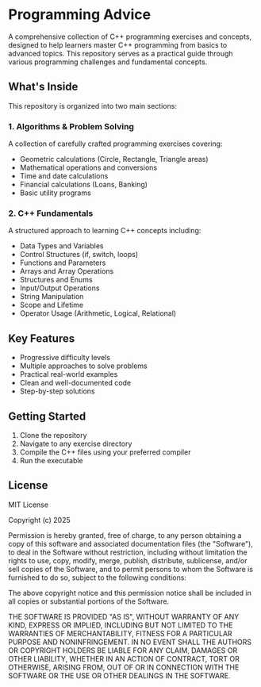# Programming Advice

A comprehensive collection of C++ programming exercises and concepts, designed to help learners master C++ programming from basics to advanced topics. This repository serves as a practical guide through various programming challenges and fundamental concepts.

## What's Inside

This repository is organized into two main sections:

### 1. Algorithms & Problem Solving
A collection of carefully crafted programming exercises covering:
- Geometric calculations (Circle, Rectangle, Triangle areas)
- Mathematical operations and conversions
- Time and date calculations
- Financial calculations (Loans, Banking)
- Basic utility programs

### 2. C++ Fundamentals
A structured approach to learning C++ concepts including:
- Data Types and Variables
- Control Structures (if, switch, loops)
- Functions and Parameters
- Arrays and Array Operations
- Structures and Enums
- Input/Output Operations
- String Manipulation
- Scope and Lifetime
- Operator Usage (Arithmetic, Logical, Relational)

## Key Features
- Progressive difficulty levels
- Multiple approaches to solve problems
- Practical real-world examples
- Clean and well-documented code
- Step-by-step solutions

## Getting Started

1. Clone the repository
2. Navigate to any exercise directory
3. Compile the C++ files using your preferred compiler
4. Run the executable

## License

MIT License

Copyright (c) 2025

Permission is hereby granted, free of charge, to any person obtaining a copy
of this software and associated documentation files (the "Software"), to deal
in the Software without restriction, including without limitation the rights
to use, copy, modify, merge, publish, distribute, sublicense, and/or sell
copies of the Software, and to permit persons to whom the Software is
furnished to do so, subject to the following conditions:

The above copyright notice and this permission notice shall be included in all
copies or substantial portions of the Software.

THE SOFTWARE IS PROVIDED "AS IS", WITHOUT WARRANTY OF ANY KIND, EXPRESS OR
IMPLIED, INCLUDING BUT NOT LIMITED TO THE WARRANTIES OF MERCHANTABILITY,
FITNESS FOR A PARTICULAR PURPOSE AND NONINFRINGEMENT. IN NO EVENT SHALL THE
AUTHORS OR COPYRIGHT HOLDERS BE LIABLE FOR ANY CLAIM, DAMAGES OR OTHER
LIABILITY, WHETHER IN AN ACTION OF CONTRACT, TORT OR OTHERWISE, ARISING FROM,
OUT OF OR IN CONNECTION WITH THE SOFTWARE OR THE USE OR OTHER DEALINGS IN THE
SOFTWARE.
